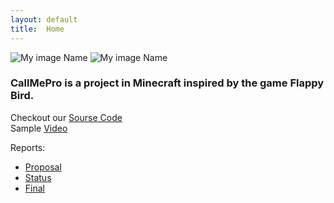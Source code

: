 ```yaml
---
layout: default
title:  Home
---
```


![My image Name](/1.png)
![My image Name](/2.png)
### CallMePro is a project in Minecraft inspired by the game Flappy Bird.

Checkout our [Sourse Code](https://github.com/Markmzy/CallMePro)<br>
Sample [Video]()

Reports:
- [Proposal](proposal.html)
- [Status](status.html)
- [Final](final.html)


